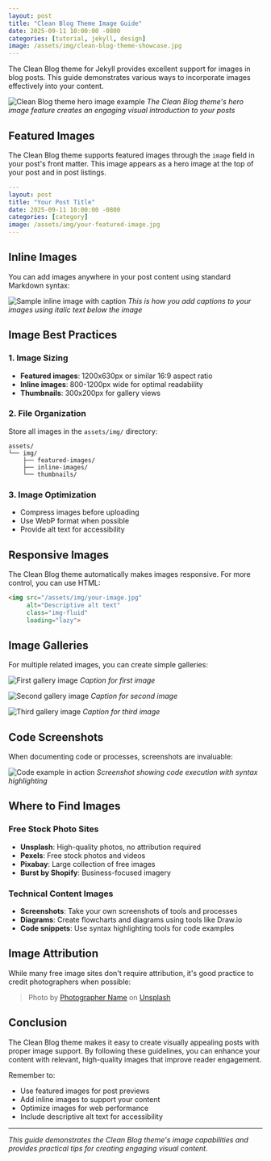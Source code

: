 ```yaml
---
layout: post
title: "Clean Blog Theme Image Guide"
date: 2025-09-11 10:00:00 -0800
categories: [tutorial, jekyll, design]
image: /assets/img/clean-blog-theme-showcase.jpg
---
```


The Clean Blog theme for Jekyll provides excellent support for images in blog posts. This guide demonstrates various ways to incorporate images effectively into your content.

![Clean Blog theme hero image example](/assets/img/clean-blog-hero-example.jpg)
*The Clean Blog theme's hero image feature creates an engaging visual introduction to your posts*

## Featured Images

The Clean Blog theme supports featured images through the `image` field in your post's front matter. This image appears as a hero image at the top of your post and in post listings.

```yaml
---
layout: post
title: "Your Post Title"
date: 2025-09-11 10:00:00 -0800
categories: [category]
image: /assets/img/your-featured-image.jpg
---
```

## Inline Images

You can add images anywhere in your post content using standard Markdown syntax:

![Sample inline image with caption](/assets/img/sample-inline-image.png)
*This is how you add captions to your images using italic text below the image*

## Image Best Practices

### 1. Image Sizing
- **Featured images**: 1200x630px or similar 16:9 aspect ratio
- **Inline images**: 800-1200px wide for optimal readability
- **Thumbnails**: 300x200px for gallery views

### 2. File Organization
Store all images in the `assets/img/` directory:
```
assets/
└── img/
    ├── featured-images/
    ├── inline-images/
    └── thumbnails/
```

### 3. Image Optimization
- Compress images before uploading
- Use WebP format when possible
- Provide alt text for accessibility

## Responsive Images

The Clean Blog theme automatically makes images responsive. For more control, you can use HTML:

```html
<img src="/assets/img/your-image.jpg" 
     alt="Descriptive alt text" 
     class="img-fluid" 
     loading="lazy">
```

## Image Galleries

For multiple related images, you can create simple galleries:

![First gallery image](/assets/img/gallery-1.jpg)
*Caption for first image*

![Second gallery image](/assets/img/gallery-2.jpg)
*Caption for second image*

![Third gallery image](/assets/img/gallery-3.jpg)
*Caption for third image*

## Code Screenshots

When documenting code or processes, screenshots are invaluable:

![Code example in action](/assets/img/code-screenshot.png)
*Screenshot showing code execution with syntax highlighting*

## Where to Find Images

### Free Stock Photo Sites
- **Unsplash**: High-quality photos, no attribution required
- **Pexels**: Free stock photos and videos
- **Pixabay**: Large collection of free images
- **Burst by Shopify**: Business-focused imagery

### Technical Content Images
- **Screenshots**: Take your own screenshots of tools and processes
- **Diagrams**: Create flowcharts and diagrams using tools like Draw.io
- **Code snippets**: Use syntax highlighting tools for code examples

## Image Attribution

While many free image sites don't require attribution, it's good practice to credit photographers when possible:

> Photo by [Photographer Name](https://unsplash.com/@username) on [Unsplash](https://unsplash.com)

## Conclusion

The Clean Blog theme makes it easy to create visually appealing posts with proper image support. By following these guidelines, you can enhance your content with relevant, high-quality images that improve reader engagement.

Remember to:
- Use featured images for post previews
- Add inline images to support your content
- Optimize images for web performance
- Include descriptive alt text for accessibility

---

*This guide demonstrates the Clean Blog theme's image capabilities and provides practical tips for creating engaging visual content.*
